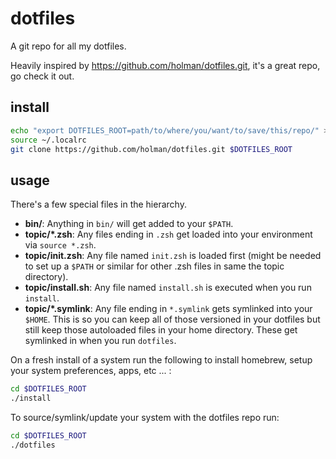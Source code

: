 # dotfiles

A git repo for all my dotfiles.

Heavily inspired by https://github.com/holman/dotfiles.git, it's a great repo, go check it out.


## install
```sh
echo "export DOTFILES_ROOT=path/to/where/you/want/to/save/this/repo/" >> ~/.localrc # I recommend saving it to ~/.dotfiles
source ~/.localrc
git clone https://github.com/holman/dotfiles.git $DOTFILES_ROOT
```

## usage

There's a few special files in the hierarchy.

- **bin/**: Anything in `bin/` will get added to your `$PATH`.
- **topic/\*.zsh**: Any files ending in `.zsh` get loaded into your
  environment via `source *.zsh`.
- **topic/init.zsh**: Any file named `init.zsh` is loaded first (might be needed to set up a `$PATH` or similar for other .zsh files in same the topic directory).
- **topic/install.sh**: Any file named `install.sh` is executed when you run `install`.
- **topic/\*.symlink**: Any file ending in `*.symlink` gets symlinked into
  your `$HOME`. This is so you can keep all of those versioned in your dotfiles
  but still keep those autoloaded files in your home directory. These get
  symlinked in when you run `dotfiles`.

On a fresh install of a system run the following to install homebrew, setup your system preferences, apps, etc ... :
```sh
cd $DOTFILES_ROOT
./install
```

To source/symlink/update your system with the dotfiles repo run:
```sh
cd $DOTFILES_ROOT
./dotfiles
```
